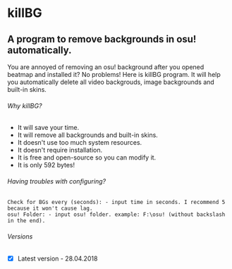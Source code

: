 # killBG
## A program to remove backgrounds in osu! automatically.

You are annoyed of removing an osu! background after you opened beatmap and installed it?
No problems! Here is killBG program. It will help you automatically delete all video backgrouds, image backgrounds and built-in skins.

###### Why killBG?
- It will save your time.
- It will remove all backgrounds and built-in skins.
- It doesn't use too much system resources.
- It doesn't require installation.
- It is free and open-source so you can modify it.
- It is only 592 bytes!

###### Having troubles with configuring?

```
Check for BGs every (seconds): - input time in seconds. I recommend 5 because it won't cause lag.
osu! Folder: - input osu! folder. example: F:\osu! (without backslash in the end).
```

###### Versions
- [x] Latest version - 28.04.2018
